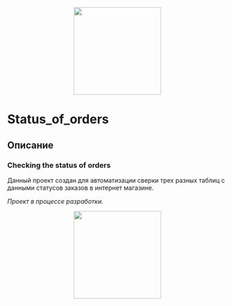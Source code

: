 <div id="header" align="center">
  <img src="https://media.giphy.com/media/vpg3Wwp15gIgWhFyf6/giphy.gif" width="200"/>
</div>



# Status_of_orders
## Описание
### Checking the status of orders
Данный проект создан для автоматизации сверки трех разных таблиц с данными статусов заказов в интернет магазине.

_Проект в процессе разработки._

<div id="header" align="center">
  <img src="https://media.giphy.com/media/14ko1wkUS2thu/giphy.gif" width="200"/>
</div>
